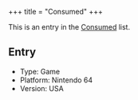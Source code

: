 +++
title = "Consumed"
+++

This is an entry in the [Consumed](@/notes/Consumption/Consumed.md) list.

## Entry

- Type: Game
- Platform: Nintendo 64
- Version: USA
